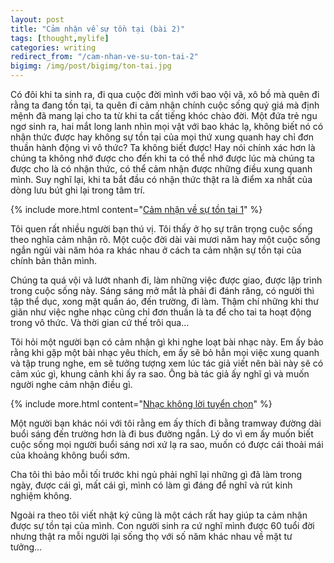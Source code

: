 ```yaml
---
layout: post
title: "Cảm nhận về sự tồn tại (bài 2)"
tags: [thought,mylife]
categories: writing
redirect_from: "/cam-nhan-ve-su-ton-tai-2"
bigimg: /img/post/bigimg/ton-tai.jpg
---
```


Có đôi khi ta sinh ra, đi qua cuộc đời mình với bao vội vã, xô bồ mà quên đi rằng ta đang tồn tại, ta quên đi cảm nhận chính cuộc sống quý giá mà định mệnh đã mang lại cho ta từ khi ta cất tiếng khóc chào đời.
Một đứa trẻ ngu ngơ sinh ra, hai mắt long lanh nhìn mọi vật với bao khác lạ, không biết nó có nhận thức được hay không sự tồn tại của mọi thứ xung quanh hay chỉ đơn thuần hành động vì vô thức? Ta không biết được! Hay nói chính xác hơn là chúng ta không nhớ được cho đến khi ta có thể nhớ được lúc mà chúng ta được cho là có nhận thức, có thể cảm nhận được những điều xung quanh mình. Suy nghĩ lại, khi ta bắt đầu có nhận thức thật ra là điểm xa nhất của dòng lưu bút ghi lại trong tâm trí.

{% include more.html content="[Cảm nhận về sự tồn tại 1](/writing/cam-nhan-ve-su-ton-tai)" %}

Tôi quen rất nhiều người bạn thú vị. Tôi thấy ở họ sự trân trọng cuộc sống theo nghĩa cảm nhận rõ. Một cuộc đời dài vài mươi năm hay một cuộc sống ngắn ngủi vài năm hóa ra khác nhau ở cách ta cảm nhận sự tồn tại của chính bản thân mình.

Chúng ta quá vội vã lướt nhanh đi, làm những việc được giao, được lập trình trong cuộc sống này. Sáng sáng mở mắt là phải đi đánh răng, có người thì tập thể dục, xong mặt quần áo, đến trường, đi làm. Thậm chí những khi thư giãn như việc nghe nhạc cũng chỉ đơn thuần là ta để cho tai ta hoạt động trong vô thức. Và thời gian cứ thế trôi qua...

Tôi hỏi một người bạn có cảm nhận gì khi nghe loạt bài nhạc này. Em ấy bảo rằng khi gặp một bài nhạc yêu thích, em ấy sẽ bỏ hẳn mọi việc xung quanh và tập trung nghe, em sẽ tưởng tượng xem lúc tác giả viết nên bài này sẽ có cảm xúc gì, khung cảnh khi ấy ra sao. Ông bà tác giả ấy nghĩ gì và muốn người nghe cảm nhận điều gì.

{% include more.html content="[Nhạc không lời tuyển chọn](https://www.youtube.com/watch?v=G8sCdegX4fg)" %}

Một người bạn khác nói với tôi rằng em ấy thích đi bằng tramway đường dài buổi sáng đến trường hơn là đi bus đường ngắn. Lý do vì em ấy muốn biết cuộc sống mọi người buổi sáng nơi xứ lạ ra sao, muốn có được cái thoải mái của khoảng không buổi sớm.

Cha tôi thì bảo mỗi tối trước khi ngủ phải nghĩ lại những gì đã làm trong ngày, được cái gì, mất cái gì, mình có làm gì đáng để nghĩ và rút kinh nghiệm không.

Ngoài ra theo tôi viết nhật ký cũng là một cách rất hay giúp ta cảm nhận được sự tồn tại của mình.
Con người sinh ra cứ nghĩ mình được 60 tuổi đời nhưng thật ra mỗi người lại sống thọ với số năm khác nhau về mặt tư tưởng...
